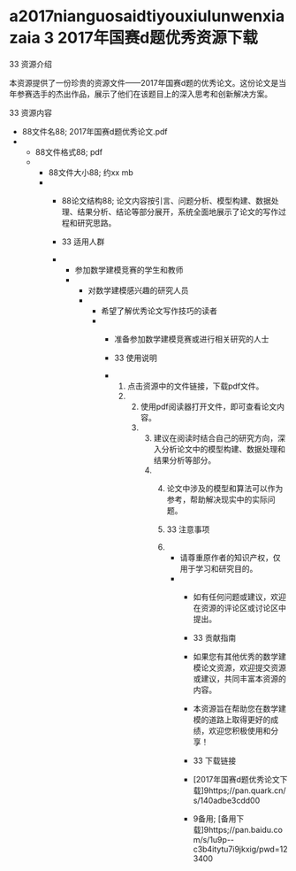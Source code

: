 # a2017nianguosaidtiyouxiulunwenxiazaia 3 2017年国赛d题优秀资源下载

33 资源介绍

本资源提供了一份珍贵的资源文件——2017年国赛d题的优秀论文。这份论文是当年参赛选手的杰出作品，展示了他们在该题目上的深入思考和创新解决方案。

33 资源内容

- 88文件名88; 2017年国赛d题优秀论文.pdf
- - 88文件格式88; pdf
  - - 88文件大小88; 约xx mb
    - - 88论文结构88; 论文内容按引言、问题分析、模型构建、数据处理、结果分析、结论等部分展开，系统全面地展示了论文的写作过程和研究思路。
     
      - 33 适用人群
     
      - - 参加数学建模竞赛的学生和教师
        - - 对数学建模感兴趣的研究人员
          - - 希望了解优秀论文写作技巧的读者
            - - 准备参加数学建模竞赛或进行相关研究的人士
             
              - 33 使用说明
             
              - 1. 点击资源中的文件链接，下载pdf文件。
                2. 2. 使用pdf阅读器打开文件，即可查看论文内容。
                   3. 3. 建议在阅读时结合自己的研究方向，深入分析论文中的模型构建、数据处理和结果分析等部分。
                      4. 4. 论文中涉及的模型和算法可以作为参考，帮助解决现实中的实际问题。
                        
                         5. 33 注意事项
                        
                         6. - 请尊重原作者的知识产权，仅用于学习和研究目的。
                            - - 如有任何问题或建议，欢迎在资源的评论区或讨论区中提出。
                             
                              - 33 贡献指南
                             
                              - 如果您有其他优秀的数学建模论文资源，欢迎提交资源或建议，共同丰富本资源的内容。
                             
                              - 本资源旨在帮助您在数学建模的道路上取得更好的成绩，欢迎您积极使用和分享！
                             
                              - 33 下载链接
                              - [2017年国赛d题优秀论文下载]9https;//pan.quark.cn/s/140adbe3cdd00
                             
                              - 9备用; [备用下载]9https;//pan.baidu.com/s/1u9p--c3b4itytu7i9jkxig/pwd=123400
